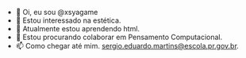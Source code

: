 - 👋 Oi, eu sou @xsyagame
- 👀 Estou interessado na estética.
- 🌱 Atualmente estou aprendendo html.
- 💞️ Estou procurando colaborar em Pensamento Computacional.
- 📫 Como chegar até mim. sergio.eduardo.martins@escola.pr.gov.br.
